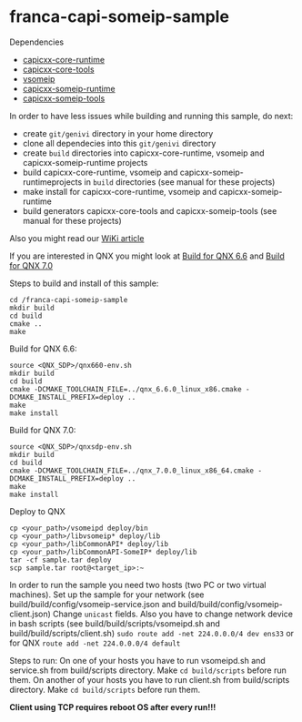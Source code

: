# franca-capi-someip-sample
Dependencies
* [capicxx-core-runtime](https://github.com/GENIVI/capicxx-core-runtime)
* [capicxx-core-tools](https://github.com/GENIVI/capicxx-core-tools)
* [vsomeip](https://github.com/GENIVI/vsomeip)
* [capicxx-someip-runtime](https://github.com/GENIVI/capicxx-someip-runtime)
* [capicxx-someip-tools](https://github.com/GENIVI/capicxx-someip-tools)

In order to have less issues while building and running this sample, do next:
* create `git/genivi` directory in your home directory
* clone all dependecies into this `git/genivi` directory
* create `build` directories into capicxx-core-runtime, vsomeip and capicxx-someip-runtime projects
* build capicxx-core-runtime, vsomeip and capicxx-someip-runtimeprojects in `build` directories (see manual for these projects)
* make install for capicxx-core-runtime, vsomeip and capicxx-someip-runtime
* build generators capicxx-core-tools and capicxx-someip-tools (see manual for these projects)

Also you might read our [WiKi article](https://github.com/bonewell/franca-capi-someip-sample/wiki)

If you are interested in QNX you might look at
 [Build for QNX 6.6](https://github.com/bonewell/franca-capi-someip-sample/wiki/Build-for-QNX-6.6) and
 [Build for QNX 7.0](https://github.com/bonewell/franca-capi-someip-sample/wiki/Build-for-QNX-7.0)

Steps to build and install of this sample:
```Shell
cd /franca-capi-someip-sample
mkdir build
cd build
cmake ..
make
```

Build for QNX 6.6:
```Shell
source <QNX_SDP>/qnx660-env.sh
mkdir build
cd build
cmake -DCMAKE_TOOLCHAIN_FILE=../qnx_6.6.0_linux_x86.cmake -DCMAKE_INSTALL_PREFIX=deploy ..
make
make install
```

Build for QNX 7.0:
```Shell
source <QNX_SDP>/qnxsdp-env.sh
mkdir build
cd build
cmake -DCMAKE_TOOLCHAIN_FILE=../qnx_7.0.0_linux_x86_64.cmake -DCMAKE_INSTALL_PREFIX=deploy ..
make
make install
```

Deploy to QNX
```Shell
cp <your_path>/vsomeipd deploy/bin
cp <your_path>/libvsomeip* deploy/lib
cp <your_path>/libCommonAPI* deploy/lib
cp <your_path>/libCommonAPI-SomeIP* deploy/lib
tar -cf sample.tar deploy
scp sample.tar root@<target_ip>:~
```

In order to run the sample you need two hosts (two PC or two virtual machines).
Set up the sample for your network (see build/build/config/vsomeip-service.json and build/build/config/vsomeip-client.json)
Change `unicast` fields.
Also you have to change network device in bash scripts (see build/build/scripts/vsomeipd.sh and build/build/scripts/client.sh)
`sudo route add -net 224.0.0.0/4 dev ens33` or for QNX `route add -net 224.0.0.0/4 default`

Steps to run:
On one of your hosts you have to run vsomeipd.sh and service.sh from build/scripts directory. Make `cd build/scripts` before run them.
On another of your hosts you have to run client.sh from build/scripts directory. Make `cd build/scripts` before run them.

**Client using TCP requires reboot OS after every run!!!**
